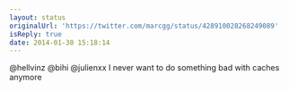 ```yaml
---
layout: status
originalUrl: 'https://twitter.com/marcgg/status/428910028268249089'
isReply: true
date: 2014-01-30 15:18:14
---
```


@hellvinz @bihi @julienxx I never want to do something bad with caches anymore
